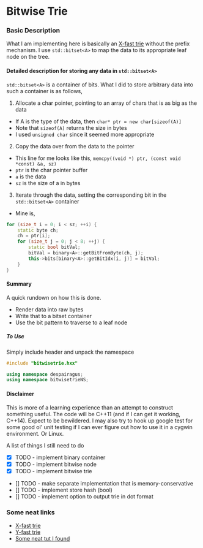 # Bitwise Trie

### Basic Description

What I am implementing here is basically an [X-fast trie](https://en.wikipedia.org/wiki/X-fast_trie) without the prefix mechanism. I use `std::bitset<A>` to map the data to its appropriate leaf node on the tree.

#### Detailed description for storing any data in `std::bitset<A>`

`std::bitset<A>` is a container of bits. What I did to store arbitrary data into such a container is as follows,
1. Allocate a char pointer, pointing to an array of chars that is as big as the data
 * If A is the type of the data, then `char* ptr = new char[sizeof(A)]`
 * Note that `sizeof(A)` returns the size in bytes
 * I used `unsigned char` since it seemed more appropriate

2. Copy the data over from the data to the pointer
 * This line for me looks like this, `memcpy((void *) ptr, (const void *const) &a, sz)`
 * `ptr` is the char pointer buffer
 * `a` is the data
 * `sz` is the size of a in bytes

3. Iterate through the data, setting the corresponding bit in the `std::bitset<A>` container
 * Mine is,
```c++
for (size_t i = 0; i < sz; ++i) {
    static byte ch;
    ch = ptr[i];
    for (size_t j = 0; j < 8; ++j) {
        static bool bitVal;
        bitVal = binary<A>::getBitFromByte(ch, j);
        this->bits[binary<A>::getBitIdx(i, j)] = bitVal;
    }
}
```

#### Summary
A quick rundown on how this is done.

 * Render data into raw bytes
 * Write that to a bitset container
 * Use the bit pattern to traverse to a leaf node

##### To Use
 Simply include header and unpack the namespace
```c++
#include "bitwisetrie.hxx"

using namespace despairagus;
using namespace bitwisetrieNS;
```

#### Disclaimer
 This is more of a learning experience than an attempt to construct something useful. The code will be C++11 \(and if I can get it working, C++14\). Expect to be bewildered. I may also try to hook up google test for some good ol' unit testing if I can ever figure out how to use it in a cygwin environment. Or Linux.

A list of things I still need to do

 - [x] TODO - implement binary container
 - [x] TODO - implement bitwise node
 - [x] TODO - implement bitwise trie
 - [] TODO - make separate implementation that is memory-conservative
 - [] TODO - implement store hash (bool)
 - [] TODO - implement option to output trie in dot format

### Some neat links

 * [X-fast trie](https://en.wikipedia.org/wiki/X-fast_trie)
 * [Y-fast trie](https://en.wikipedia.org/wiki/Y-fast_trie)
 * [Some neat tut I found](http://www.mathcs.emory.edu/~cheung/Courses/323/Syllabus/Text/trie01.html)
